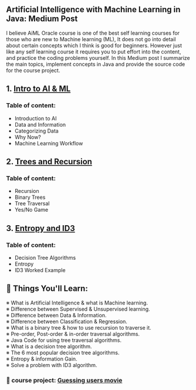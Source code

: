 ## Artificial Intelligence with Machine Learning in Java: Medium Post
I believe AiML Oracle course is one of the best self learning courses for those who are new to Machine learning (ML), It does not go into detail about certain concepts which I think is good for beginners. However just like any self learning course it requires you to put effort into the content, and practice the coding problems yourself. In this Medium post I summarize the main topics, implement concepts in Java and provide the source code for the course project.

## 1. [Intro to AI & ML](https://ninamaamary.medium.com/artificial-intelligence-with-machine-learning-in-java-intro-to-ai-ml-90dbb55b42cd)
### Table of content:
* Introduction to AI
* Data and Information
* Categorizing Data
* Why Now?
* Machine Learning Workflow

## 2. [Trees and Recursion](https://ninamaamary.medium.com/artificial-intelligence-with-machine-learning-in-java-trees-and-recursion-a526a34a7282)
### Table of content: 
* Recursion
* Binary Trees
* Tree Traversal
* Yes/No Game

## 3. [Entropy and ID3](https://ninamaamary.medium.com/artificial-intelligence-with-machine-learning-in-java-entropy-and-id3-algorithm-5109a6048916)
### Table of content: 
* Decision Tree Algorithms
* Entropy 
* ID3 Worked Example

## 🌱 Things You'll Learn:
※ What is Artificial Intelligence & what is Machine learning.  
※ Difference between Supervised & Unsupervised learning.  
※ Difference between Data & Information.  
※ Difference between Classification & Regression.  
※ What is a binary tree & how to use recursion to traverse it.  
※ Pre-order, Post-order & in-order traversal algorithms.  
※ Java Code for using tree traversal algorithms.  
※ What is a decision tree algorithm.  
※ The 6 most popular decision tree algorithms.  
※ Entropy & information Gain.  
※ Solve a problem with ID3 algorithm.

### 🚀 course project: [Guessing users movie](https://github.com/NinaM31/Guess-My-movie)
